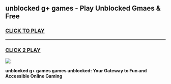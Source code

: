 
## unblocked g+ games - Play Unblocked Gmaes & Free
<h3>
<a href="https://news.freeplayer.one?title=unblocked_g+_games&ref=16F">CLICK TO PLAY</a></h3>
<hr>

<h3>
<a href="https://news.freeplayer.one?title=unblocked_g+_games&ref=16F">CLICK 2 PLAY</a>
  
</h3>

<a href="https://news.freeplayer.one?title=unblocked_g+_games&ref=16F/"><img src="https://clearcache.store/games.png"></a>


**unblocked g+ games games unblocked: Your Gateway to Fun and Accessible Online Gaming**
